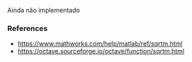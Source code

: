 Ainda não implementado

### References

* https://www.mathworks.com/help/matlab/ref/sqrtm.html
* https://octave.sourceforge.io/octave/function/sqrtm.html
